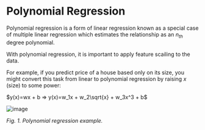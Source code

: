 # Polynomial Regression

Polynomial regression is a form of linear regression known as a special case of multiple linear regression which estimates the relationship as an $n_{th}$ degree polynomial.

With polynomial regression, it is important to apply feature scailing to the data.

For example, if you predict price of a house based only on its size, you might convert this task from linear to polynomial regression by raising $x$ (size) to some power:

$y(x)=wx + b => y(x)=w_1x + w_2\sqrt{x} + w_3x^3 + b$

![image](https://user-images.githubusercontent.com/73081144/185279950-6ec28b88-a86a-4c74-bd9c-d211787bd29c.png)

*Fig. 1. Polynomial regression example.*
